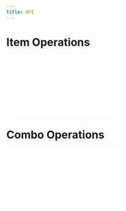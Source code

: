 ```yaml
---
title: API
---
```


# Item Operations

<embed src="@/docs/api/graphFunc/item.en.md"></embed>

# Combo Operations

<embed src="@/docs/api/graphFunc/combo.en.md"></embed>
